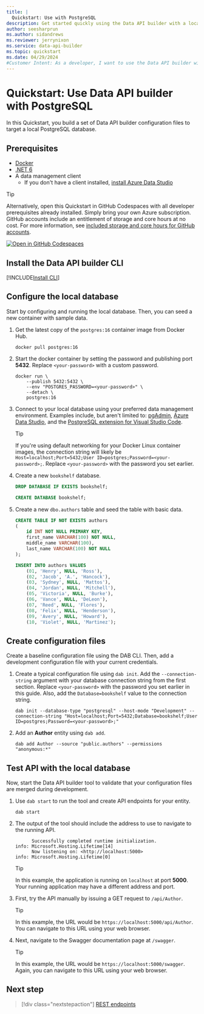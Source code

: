 ```yaml
---
title: |
  Quickstart: Use with PostgreSQL
description: Get started quickly using the Data API builder with a local Docker-hosted PostgreSQL database.
author: seesharprun
ms.author: sidandrews
ms.reviewer: jerrynixon
ms.service: data-api-builder
ms.topic: quickstart
ms.date: 04/29/2024
#Customer Intent: As a developer, I want to use the Data API builder with my local PostgreSQL database, so that I can quickly develop my API before deploying it.
---
```


# Quickstart: Use Data API builder with PostgreSQL

In this Quickstart, you build a set of Data API builder configuration files to target a local PostgreSQL database.

## Prerequisites

- [Docker](https://www.docker.com/products/docker-desktop/)
- [.NET 6](https://dotnet.microsoft.com/download/dotnet/6.0)
- A data management client
  - If you don't have a client installed, [install Azure Data Studio](/azure-data-studio/download-azure-data-studio)

> [!TIP]
> Alternatively, open this Quickstart in GitHub Codespaces with all developer prerequisites already installed. Simply bring your own Azure subscription. GitHub accounts include an entitlement of storage and core hours at no cost. For more information, see [included storage and core hours for GitHub accounts](https://docs.github.com/billing/managing-billing-for-github-codespaces/about-billing-for-github-codespaces#monthly-included-storage-and-core-hours-for-personal-accounts).
>
> [![Open in GitHub Codespaces](https://img.shields.io/badge/Open-Open?style=for-the-badge&label=GitHub+Codespaces&logo=github&labelColor=0078D7&color=303030)](https://codespaces.new/azure-samples/dab-quickstart?template=true&quickstart=1)

## Install the Data API builder CLI

[!INCLUDE[Install CLI](includes/install-cli.md)]

## Configure the local database

Start by configuring and running the local database. Then, you can seed a new container with sample data.

1. Get the latest copy of the `postgres:16` container image from Docker Hub.

    ```shell
    docker pull postgres:16
    ```

1. Start the docker container by setting the password and publishing port **5432**. Replace `<your-password>` with a custom password.

    ```shell
    docker run \
        --publish 5432:5432 \
        --env "POSTGRES_PASSWORD=<your-password>" \
        --detach \
        postgres:16
    ```

1. Connect to your local database using your preferred data management environment. Examples include, but aren't limited to: [pgAdmin](https://www.pgadmin.org/), [Azure Data Studio](/azure-data-studio), and the [PostgreSQL extension for Visual Studio Code](https://marketplace.visualstudio.com/items?itemName=ms-ossdata.vscode-postgresql).

    > [!TIP]
    > If you're using default networking for your Docker Linux container images, the connection string will likely be `Host=localhost;Port=5432;User ID=postgres;Password=<your-password>;`. Replace `<your-password>` with the password you set earlier.

1. Create a new `bookshelf` database.

    ```sql
    DROP DATABASE IF EXISTS bookshelf;
    
    CREATE DATABASE bookshelf;
    ```

1. Create a new `dbo.authors` table and seed the table with basic data.

    ```sql
    CREATE TABLE IF NOT EXISTS authors
    (
        id INT NOT NULL PRIMARY KEY,
        first_name VARCHAR(100) NOT NULL,
        middle_name VARCHAR(100),
        last_name VARCHAR(100) NOT NULL
    );

    INSERT INTO authors VALUES
        (01, 'Henry', NULL, 'Ross'),
        (02, 'Jacob', 'A.', 'Hancock'),
        (03, 'Sydney', NULL, 'Mattos'),
        (04, 'Jordan', NULL, 'Mitchell'),
        (05, 'Victoria', NULL, 'Burke'),
        (06, 'Vance', NULL, 'DeLeon'),
        (07, 'Reed', NULL, 'Flores'),
        (08, 'Felix', NULL, 'Henderson'),
        (09, 'Avery', NULL, 'Howard'),
        (10, 'Violet', NULL, 'Martinez');
    ```

## Create configuration files

Create a baseline configuration file using the DAB CLI. Then, add a development configuration file with your current credentials.

1. Create a typical configuration file using `dab init`. Add the `--connection-string` argument with your database connection string from the first section. Replace `<your-password>` with the password you set earlier in this guide. Also, add the `Database=bookshelf` value to the connection string.

    ```dotnetcli
    dab init --database-type "postgresql" --host-mode "Development" --connection-string "Host=localhost;Port=5432;Database=bookshelf;User ID=postgres;Password=<your-password>;"
    ```

1. Add an **Author** entity using `dab add`.

    ```dotnetcli
    dab add Author --source "public.authors" --permissions "anonymous:*"
    ```

## Test API with the local database

Now, start the Data API builder tool to validate that your configuration files are merged during development.

1. Use `dab start` to run the tool and create API endpoints for your entity.

    ```dotnetcli
    dab start
    ```

1. The output of the tool should include the address to use to navigate to the running API.

    ```output
          Successfully completed runtime initialization.
    info: Microsoft.Hosting.Lifetime[14]
          Now listening on: <http://localhost:5000>
    info: Microsoft.Hosting.Lifetime[0]
    ```

    > [!TIP]
    > In this example, the application is running on `localhost` at port **5000**. Your running application may have a different address and port.

1. First, try the API manually by issuing a GET request to `/api/Author`.

    > [!TIP]
    > In this example, the URL would be `https://localhost:5000/api/Author`. You can navigate to this URL using your web browser.

1. Next, navigate to the Swagger documentation page at `/swagger`.

    > [!TIP]
    > In this example, the URL would be `https://localhost:5000/swagger`. Again, you can navigate to this URL using your web browser.

## Next step

> [!div class="nextstepaction"]
> [REST endpoints](rest.md)
